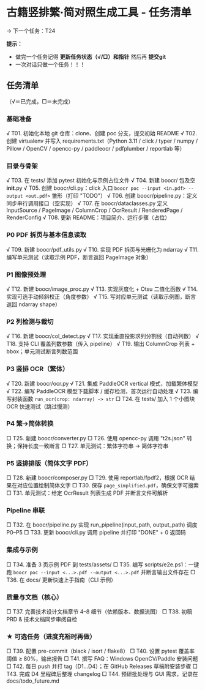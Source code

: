 # 古籍竖排繁‧简对照生成工具 - 任务清单

→ 下一个任务：T24

**提示：**
- 做完一个任务记得 **更新任务状态（√/□）和指针** 然后再 **提交git**
- 一次对话只做一个任务！！！

## 任务清单
（√＝已完成，□＝未完成）

### 基础准备
√ T01. 初始化本地 git 仓库：clone、创建 poc 分支，提交初始 README
√ T02. 创建 virtualenv 并写入 requirements.txt（Python 3.11 / click / typer / numpy / Pillow / OpenCV / opencc-py / paddleocr / pdfplumber / reportlab 等）

### 目录与骨架
√ T03. 在 tests/ 添加 pytest 初始化与示例占位文件
√ T04. 新建 boocr/ 包及空 __init__.py
√ T05. 创建 boocr/cli.py：click 入口 `boocr poc --input <in.pdf> --output <out.pdf>` 雏形（打印 "TODO"）
√ T06. 创建 boocr/pipeline.py：定义同步串行调用接口（空实现）
√ T07. 在 boocr/dataclasses.py 定义 InputSource / PageImage / ColumnCrop / OcrResult / RenderedPage / RenderConfig
√ T08. 更新 README：项目简介、运行步骤（占位）

### P0 PDF 拆页与基本信息读取
√ T09. 新建 boocr/pdf_utils.py
√ T10. 实现 PDF 拆页与光栅化为 ndarray
√ T11. 编写单元测试（读取示例 PDF，断言返回 PageImage 对象）

### P1 图像预处理
√ T12. 新建 boocr/image_proc.py
√ T13. 实现灰度化 + Otsu 二值化函数
√ T14. 实现可选手动倾斜校正（角度参数）
√ T15. 写对应单元测试（读取示例图，断言返回 ndarray shape）

### P2 列检测与裁切
√ T16. 新建 boocr/col_detect.py
√ T17. 实现垂直投影求列分割线（自动列数）
√ T18. 支持 CLI 覆盖列数参数（传入 pipeline）
√ T19. 输出 ColumnCrop 列表 + bbox；单元测试断言列数范围

### P3 竖排 OCR（繁体）
√ T20. 新建 boocr/ocr.py
√ T21. 集成 PaddleOCR vertical 模式，加载繁体模型
√ T22. 编写 PaddleOCR 模型下载脚本 / 缓存检测，首次运行自动处理
√ T23. 编写封装函数 `run_ocr(crop: ndarray) -> str`
□ T24. 在 tests/ 加入 1 个小图块 OCR 快速测试（跳过慢测）

### P4 繁→简体转换
□ T25. 新建 boocr/converter.py
□ T26. 使用 opencc-py 调用 "t2s.json" 转换；保持长度一致断言
□ T27. 单元测试：繁体字符串 → 简体字符串

### P5 竖排排版（简体文字 PDF）
□ T28. 新建 boocr/composer.py
□ T29. 使用 reportlab/fpdf2，根据 OCR 结果在对应位置绘制简体文字
□ T30. 保存 `page_simplified.pdf`，确保文字可搜索
□ T31. 单元测试：给定 OcrResult 列表生成 PDF 并断言文件可解析

### Pipeline 串联
□ T32. 在 boocr/pipeline.py 实现 run_pipeline(input_path, output_path) 调度 P0–P5
□ T33. 更新 boocr/cli.py 调用 pipeline 并打印 "DONE" + 0 返回码

### 集成与示例
□ T34. 准备 3 页示例 PDF 到 tests/assets/
□ T35. 编写 scripts/e2e.ps1：一键跑 `boocr poc --input <...>.pdf --output <...>.pdf` 并断言输出文件存在
□ T36. 在 docs/ 更新快速上手指南（CLI 示例）

### 质量与文档（核心）
□ T37. 完善技术设计文档章节 4–8 细节（依赖版本、数据流图）
□ T38. 初稿 PRD & 技术文档同步审阅自检

### ★ 可选任务（进度充裕时再做）
□ T39. 配置 pre-commit（black / isort / flake8）
□ T40. 设置 pytest 覆盖率阈值 ≥ 80%，输出报告
□ T41. 撰写 FAQ：Windows OpenCV/Paddle 安装问题
□ T42. 每日 push 并打 tag（D1…D4）；在 GitHub Releases 草稿附安装步骤
□ T43. 完成 D4 里程碑后整理 changelog
□ T44. 预研批处理与 GUI 需求，记录在 docs/todo_future.md
